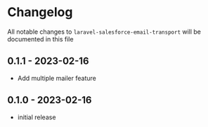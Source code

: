 # Changelog

All notable changes to `laravel-salesforce-email-transport` will be documented in this file

## 0.1.1 - 2023-02-16

- Add multiple mailer feature

## 0.1.0 - 2023-02-16

- initial release
